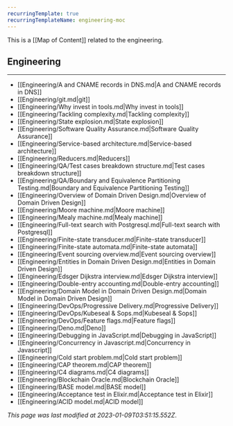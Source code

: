 ```yaml
---
recurringTemplate: true
recurringTemplateName: engineering-moc
---
```


This is a [[Map of Content]] related to the engineering.

## Engineering
---
- [[Engineering/A and CNAME records in DNS.md|A and CNAME records in DNS]]
- [[Engineering/git.md|git]]
- [[Engineering/Why invest in tools.md|Why invest in tools]]
- [[Engineering/Tackling complexity.md|Tackling complexity]]
- [[Engineering/State explosion.md|State explosion]]
- [[Engineering/Software Quality Assurance.md|Software Quality Assurance]]
- [[Engineering/Service-based architecture.md|Service-based architecture]]
- [[Engineering/Reducers.md|Reducers]]
- [[Engineering/QA/Test cases breakdown structure.md|Test cases breakdown structure]]
- [[Engineering/QA/Boundary and Equivalence Partitioning Testing.md|Boundary and Equivalence Partitioning Testing]]
- [[Engineering/Overview of Domain Driven Design.md|Overview of Domain Driven Design]]
- [[Engineering/Moore machine.md|Moore machine]]
- [[Engineering/Mealy machine.md|Mealy machine]]
- [[Engineering/Full-text search with Postgresql.md|Full-text search with Postgresql]]
- [[Engineering/Finite-state transducer.md|Finite-state transducer]]
- [[Engineering/Finite-state automata.md|Finite-state automata]]
- [[Engineering/Event sourcing overview.md|Event sourcing overview]]
- [[Engineering/Entities in Domain Driven Design.md|Entities in Domain Driven Design]]
- [[Engineering/Edsger Dijkstra interview.md|Edsger Dijkstra interview]]
- [[Engineering/Double-entry accounting.md|Double-entry accounting]]
- [[Engineering/Domain Model in Domain Driven Design.md|Domain Model in Domain Driven Design]]
- [[Engineering/DevOps/Progressive Delivery.md|Progressive Delivery]]
- [[Engineering/DevOps/Kubeseal & Sops.md|Kubeseal & Sops]]
- [[Engineering/DevOps/Feature flags.md|Feature flags]]
- [[Engineering/Deno.md|Deno]]
- [[Engineering/Debugging in JavaScript.md|Debugging in JavaScript]]
- [[Engineering/Concurrency in Javascript.md|Concurrency in Javascript]]
- [[Engineering/Cold start problem.md|Cold start problem]]
- [[Engineering/CAP theorem.md|CAP theorem]]
- [[Engineering/C4 diagrams.md|C4 diagrams]]
- [[Engineering/Blockchain Oracle.md|Blockchain Oracle]]
- [[Engineering/BASE model.md|BASE model]]
- [[Engineering/Acceptance test in Elixir.md|Acceptance test in Elixir]]
- [[Engineering/ACID model.md|ACID model]]


*This page was last modified at 2023-01-09T03:51:15.552Z*.
